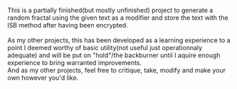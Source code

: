 This is a partially finished(but mostly unfinished) project to generate a random fractal using the given text as a modifier and store the text with the lSB method after having been encrypted. <br>
<br>
As my other projects, this has been developed as a learning experience to a point I deemed worthy of basic utility(not useful just operationnaly adequate) and will be put on "hold"/the backburner until I aquire enough experience to bring 
warranted improvements.<br>
And as my other projects, feel free to critique, take, modify and make your own however you'd like.
